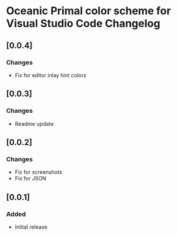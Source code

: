 <!-- Keep a Changelog guide -> https://keepachangelog.com -->

# Oceanic Primal color scheme for Visual Studio Code Changelog

## [0.0.4]

### Changes

- Fix for editor inlay hint colors

## [0.0.3]

### Changes

- Readme update

## [0.0.2]

### Changes

- Fix for screenshots
- Fix for JSON

## [0.0.1]

### Added

- Initial release
